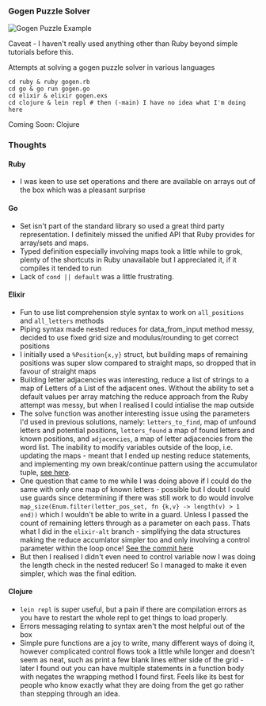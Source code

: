 ### Gogen Puzzle Solver

![Gogen Puzzle Example](https://s18.postimg.org/eby0lkzp5/gogen.jpg)

Caveat - I haven't really used anything other than Ruby beyond simple tutorials before this.

Attempts at solving a gogen puzzle solver in various languages

    cd ruby & ruby gogen.rb
    cd go & go run gogen.go
    cd elixir & elixir gogen.exs
    cd clojure & lein repl # then (-main) I have no idea what I'm doing here

Coming Soon: Clojure

### Thoughts

#### Ruby

- I was keen to use set operations and there are available on arrays out of the box which was a pleasant surprise

#### Go

- Set isn't part of the standard library so used a great third party representation. I definitely missed the unified API that Ruby provides for array/sets and maps.
- Typed definition especially involving maps took a little while to grok, plenty of the shortcuts in Ruby unavailable but I appreciated it, if it compiles it tended to run
- Lack of `cond || default` was a little frustrating.

#### Elixir

- Fun to use list comprehension style syntax to work on `all_positions` and `all_letters` methods
- Piping syntax made nested reduces for data_from_input method messy, decided to use fixed grid size and modulus/rounding to get correct positions
- I initially used a `%Position{x,y}` struct, but building maps of remaining positions was super slow compared to straight maps, so dropped that in favour of straight maps
- Building letter adjacencies was interesting, reduce a list of strings to a map of Letters of a List of the adjacent ones.  Without the ability to set a default values per array matching the reduce approach from the Ruby attempt was messy, but when I realised I could intialise the map outside
- The solve function was another interesting issue using the parameters I'd used in previous solutions, namely: `letters_to_find`, map of unfound letters and potential positions, `letters_found` a map of found letters and known positions, and `adjacencies`, a map of letter adjacencies from the word list. The inability to modify variables outside of the loop, i.e. updating the maps - meant that I ended up nesting reduce statements, and implementing my own break/continue pattern using the accumulator tuple, [see here](https://github.com/redroot/gogen/blob/d66047ff2e9e8b9387ee65756ae93287838eabe4/elixir/gogen.exs#L16).
- One question that came to me while I was doing above if I could do the same with only one map of known letters - possible but I doubt I could use guards since determining if there was still work to do would involve `map_size(Enum.filter(letter_pos_set, fn {k,v} -> length(v) > 1 end))` which I wouldn't be able to write in a guard. Unless I passed the count of remaining letters through as a parameter on each pass. Thats what I did in the `elixir-alt` branch - simplifying the data structures making the reduce accumlator simpler too and only involving a control parameter within the loop once! [See the commit here](https://github.com/redroot/gogen/commit/c9656f92a4460e05a1fb61a0125e809e871e3cf9)
- But then I realised I didn't even need to control variable now I was doing the length check in the nested reducer! So I managed to make it even simpler, which was the final edition.

#### Clojure

- `lein repl` is super useful, but a pain if there are compilation errors as you have to restart the whole repl to get things to load properly.
- Errors messaging relating to syntax aren't the most helpful out of the box
- Simple pure functions are a joy to write, many different ways of doing it, however complicated control flows took a little while longer and doesn't seem as neat, such as print a few blank lines either side of the grid - later I found out you can have multiple statements in a function body with negates the wrapping method I found first. Feels like its best for people who know exactly what they are doing from the get go rather than stepping through an idea.
